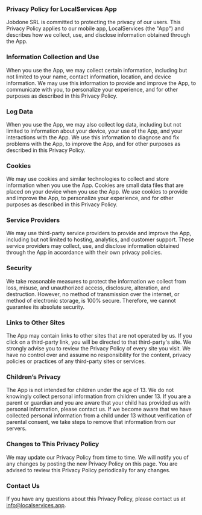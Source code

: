 ### Privacy Policy for LocalServices App

Jobdone SRL is committed to protecting the privacy of our users. 
This Privacy Policy applies to our mobile app, LocalServices (the "App") and describes how we collect, use, and disclose information obtained through the App.

### Information Collection and Use

When you use the App, we may collect certain information, including but not limited to your name, contact information, location, and device information. We may use this information to provide and improve the App, to communicate with you, to personalize your experience, and for other purposes as described in this Privacy Policy.

### Log Data

When you use the App, we may also collect log data, including but not limited to information about your device, your use of the App, and your interactions with the App. We use this information to diagnose and fix problems with the App, to improve the App, and for other purposes as described in this Privacy Policy.

### Cookies

We may use cookies and similar technologies to collect and store information when you use the App. Cookies are small data files that are placed on your device when you use the App. We use cookies to provide and improve the App, to personalize your experience, and for other purposes as described in this Privacy Policy.

### Service Providers

We may use third-party service providers to provide and improve the App, including but not limited to hosting, analytics, and customer support. These service providers may collect, use, and disclose information obtained through the App in accordance with their own privacy policies.

### Security

We take reasonable measures to protect the information we collect from loss, misuse, and unauthorized access, disclosure, alteration, and destruction. However, no method of transmission over the internet, or method of electronic storage, is 100% secure. Therefore, we cannot guarantee its absolute security.

### Links to Other Sites

The App may contain links to other sites that are not operated by us. If you click on a third-party link, you will be directed to that third-party's site. We strongly advise you to review the Privacy Policy of every site you visit. We have no control over and assume no responsibility for the content, privacy policies or practices of any third-party sites or services.

### Children’s Privacy

The App is not intended for children under the age of 13. We do not knowingly collect personal information from children under 13. If you are a parent or guardian and you are aware that your child has provided us with personal information, please contact us. If we become aware that we have collected personal information from a child under 13 without verification of parental consent, we take steps to remove that information from our servers.

### Changes to This Privacy Policy

We may update our Privacy Policy from time to time. We will notify you of any changes by posting the new Privacy Policy on this page. You are advised to review this Privacy Policy periodically for any changes.

### Contact Us

If you have any questions about this Privacy Policy, please contact us at [info@localservices.app](mailto:info@localservices.app).